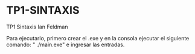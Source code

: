 # TP1-SINTAXIS
TP1 Sintaxis Ian Feldman

Para ejecutarlo, primero crear el .exe y en la consola ejecutar el siguiente comando:
" ./main.exe"  e ingresar las entradas.

